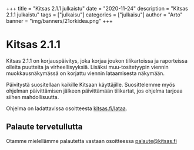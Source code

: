+++
title = "Kitsas 2.1.1 julkaistu"
date = "2020-11-24"
description = "Kitsas 2.1.1 julkaistu"
tags = ["julkaisu"]
categories = ["julkaisu"]
author = "Arto"
banner = "img/banners/21orkidea.png"
+++

# Kitsas 2.1.1

Kitsas 2.1.1 on korjauspäivitys, joka korjaa joukon tilikartoissa ja raporteissa olleita puutteita ja virheellisyyksiä. Lisäksi muu-tositetyypin viennin muokkausnäkymässä on korjattu viennin lataamisesta näkymään.

Päivitystä suositellaan kaikille Kitsaan käyttäjille. Suosittelemme myös ohjelman päivittämisen jälkeen päivittämään tilikartat, jos ohjelma tarjoaa siihen mahdollisuutta.

Ohjelma on ladattavissa osoitteesta [kitsas.fi/lataa](https://kitsas.fi/lataa).

## Palaute tervetullutta

Otamme mielellämme palautetta vastaan osoitteessa palaute@kitsas.fi
